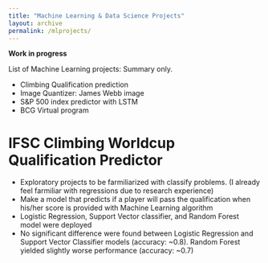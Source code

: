 ```yaml
---
title: "Machine Learning & Data Science Projects"
layout: archive
permalink: /mlprojects/
---
```


**Work in progress**

List of Machine Learning projects: Summary only.
* Climbing Qualification prediction
* Image Quantizer: James Webb image
* S&P 500 index predictor with LSTM
* BCG Virtual program

# IFSC Climbing Worldcup Qualification Predictor
* Exploratory projects to be farmiliarized with classify problems. (I already feel farmiliar with regressions due to research experience)
* Make a model that predicts if a player will pass the qualification when his/her score is provided with Machine Learning algorithm
* Logistic Regression, Support Vector classifier, and Random Forest model were deployed
* No significant difference were found between Logistic Regression and Support Vector Classifier models (accuracy: ~0.8). Random Forest yielded slightly worse performance (accuracy: ~0.7)